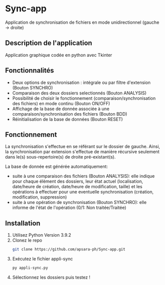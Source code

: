 # Sync-app
Application de synchronisation de fichiers en mode unidirectionnel (gauche -> droite)
## Description de l'application
Application graphique codée en python avec Tkinter 
## Fonctionnalités
- Deux options de synchronisation : intégrale ou par filtre d'extension (Bouton SYNCHRO)
- Comparaison des deux dossiers selectionnés (Bouton ANALYSIS)
- Possibilité de choisir le fonctionnement (comparaison/synchronisation des fichiers) en mode continu (Bouton ON/OFF)
- Affichage de la base de donnée associée à une comparaison/synchronisation des fichiers (Bouton BDD)
- Réinitialisation de la base de données (Bouton RESET)

## Fonctionnement
La synchronisation s'effectue en se référant sur le dossier de gauche. Ainsi, la synchronisation par extension s'effectue de manière récursive seulement dans le(s) sous-repertoire(s) de droite pré-existant(s).  
    
La base de donnée est générée automatiquement:
* suite à une comparaison des fichiers (Bouton ANALYSIS): elle indique pour chaque élèment des dossiers, leur état actuel (localisation, date/heure de création, date/heure de modification, taille) et les opérations à effectuer pour une eventuelle synchronisation (création, modification, suppression)
* suite à une opération de synchronisation (Bouton SYNCHRO): elle informe de l'état de l'opération (0/1: Non traitée/Traitée)

## Installation
1. Utilisez Python Version 3.9.2
2. Clonez le repo
   ```sh
   git clone https://github.com/apsara-ph/Sync-app.git
   ```
3. Exécutez le fichier appli-sync
   ```sh
   py appli-sync.py
   ```
4. Sélectionnez les dossiers puis testez !
